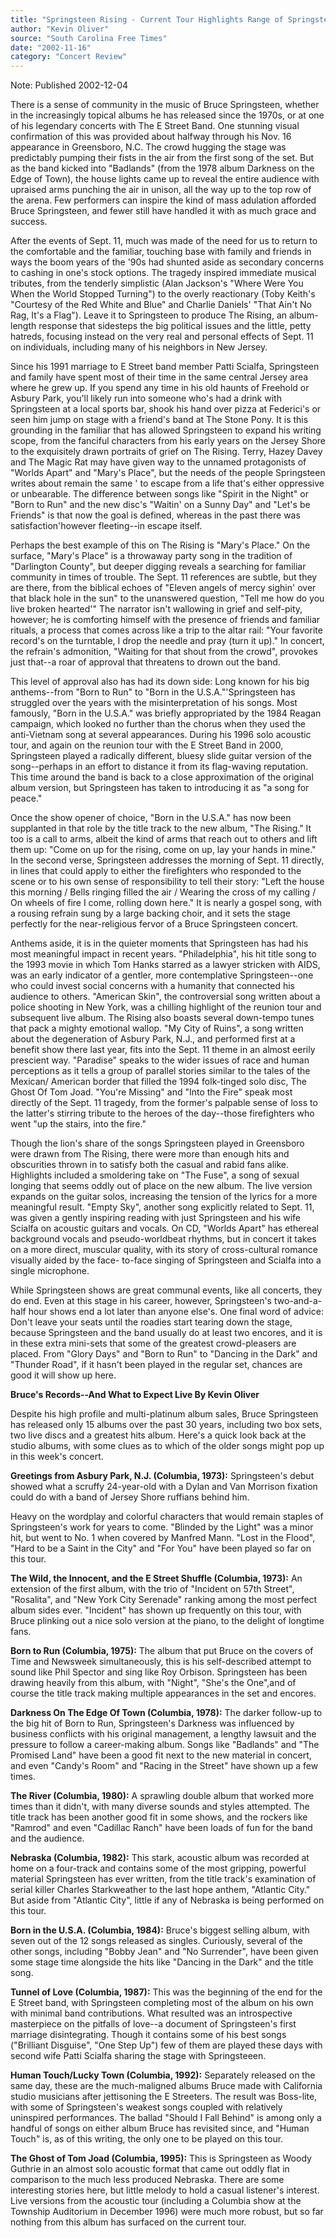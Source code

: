 ```yaml
---
title: "Springsteen Rising - Current Tour Highlights Range of Springsteen's Shows"
author: "Kevin Oliver"
source: "South Carolina Free Times"
date: "2002-11-16"
category: "Concert Review"
---
```


Note: Published 2002-12-04

There is a sense of community in the music of Bruce Springsteen, whether in the increasingly topical albums he has released since the 1970s, or at one of his legendary concerts with The E Street Band. One stunning visual confirmation of this was provided about halfway through his Nov. 16 appearance in Greensboro, N.C. The crowd hugging the stage was predictably pumping their fists in the air from the first song of the set. But as the band kicked into "Badlands" (from the 1978 album Darkness on the Edge of Town), the house lights came up to reveal the entire audience with upraised arms punching the air in unison, all the way up to the top row of the arena. Few performers can inspire the kind of mass adulation afforded Bruce Springsteen, and fewer still have handled it with as much grace and success.

After the events of Sept. 11, much was made of the need for us to return to the comfortable and the familiar, touching base with family and friends in ways the boom years of the '90s had shunted aside as secondary concerns to cashing in one's stock options. The tragedy inspired immediate musical tributes, from the tenderly simplistic (Alan Jackson's "Where Were You When the World Stopped Turning") to the overly reactionary (Toby Keith's "Courtesy of the Red White and Blue" and Charlie Daniels' "That Ain't No Rag, It's a Flag"). Leave it to Springsteen to produce The Rising, an album-length response that sidesteps the big political issues and the little, petty hatreds, focusing instead on the very real and personal effects of Sept. 11 on individuals, including many of his neighbors in New Jersey.

Since his 1991 marriage to E Street band member Patti Scialfa, Springsteen and family have spent most of their time in the same central Jersey area where he grew up. If you spend any time in his old haunts of Freehold or Asbury Park, you'll likely run into someone who's had a drink with Springsteen at a local sports bar, shook his hand over pizza at Federici's or seen him jump on stage with a friend's band at The Stone Pony. It is this grounding in the familiar that has allowed Springsteen to expand his writing scope, from the fanciful characters from his early years on the Jersey Shore to the exquisitely drawn portraits of grief on The Rising. Terry, Hazey Davey and The Magic Rat may have given way to the unnamed protagonists of "Worlds Apart" and "Mary's Place", but the needs of the people Springsteen writes about remain the same ' to escape from a life that's either oppressive or unbearable. The difference between songs like "Spirit in the Night" or "Born to Run" and the new disc's "Waitin' on a Sunny Day" and "Let's be Friends" is that now the goal is defined, whereas in the past there was satisfaction'however fleeting--in escape itself.

Perhaps the best example of this on The Rising is "Mary's Place." On the surface, "Mary's Place" is a throwaway party song in the tradition of "Darlington County", but deeper digging reveals a searching for familiar community in times of trouble. The Sept. 11 references are subtle, but they are there, from the biblical echoes of "Eleven angels of mercy sighin' over that black hole in the sun" to the unanswered question, "Tell me how do you live broken hearted'" The narrator isn't wallowing in grief and self-pity, however; he is comforting himself with the presence of friends and familiar rituals, a process that comes across like a trip to the altar rail: "Your favorite record's on the turntable, I drop the needle and pray (turn it up)." In concert, the refrain's admonition, "Waiting for that shout from the crowd", provokes just that--a roar of approval that threatens to drown out the band.

This level of approval also has had its down side: Long known for his big anthems--from "Born to Run" to "Born in the U.S.A."'Springsteen has struggled over the years with the misinterpretation of his songs. Most famously, "Born in the U.S.A." was briefly appropriated by the 1984 Reagan campaign, which looked no further than the chorus when they used the anti-Vietnam song at several appearances. During his 1996 solo acoustic tour, and again on the reunion tour with the E Street Band in 2000, Springsteen played a radically different, bluesy slide guitar version of the song--perhaps in an effort to distance it from its flag-waving reputation. This time around the band is back to a close approximation of the original album version, but Springsteen has taken to introducing it as "a song for peace."

Once the show opener of choice, "Born in the U.S.A." has now been supplanted in that role by the title track to the new album, "The Rising." It too is a call to arms, albeit the kind of arms that reach out to others and lift them up: "Come on up for the rising, come on up, lay your hands in mine." In the second verse, Springsteen addresses the morning of Sept. 11 directly, in lines that could apply to either the firefighters who responded to the scene or to his own sense of responsibility to tell their story: "Left the house this morning / Bells ringing filled the air / Wearing the cross of my calling / On wheels of fire I come, rolling down here." It is nearly a gospel song, with a rousing refrain sung by a large backing choir, and it sets the stage perfectly for the near-religious fervor of a Bruce Springsteen concert.

Anthems aside, it is in the quieter moments that Springsteen has had his most meaningful impact in recent years. "Philadelphia", his hit title song to the 1993 movie in which Tom Hanks starred as a lawyer stricken with AIDS, was an early indicator of a gentler, more contemplative Springsteen--one who could invest social concerns with a humanity that connected his audience to others. "American Skin", the controversial song written about a police shooting in New York, was a chilling highlight of the reunion tour and subsequent live album. The Rising also boasts several down-tempo tunes that pack a mighty emotional wallop. "My City of Ruins", a song written about the degeneration of Asbury Park, N.J., and performed first at a benefit show there last year, fits into the Sept. 11 theme in an almost eerily prescient way. "Paradise" speaks to the wider issues of race and human perceptions as it tells a group of parallel stories similar to the tales of the Mexican/ American border that filled the 1994 folk-tinged solo disc, The Ghost Of Tom Joad. "You're Missing" and "Into the Fire" speak most directly of the Sept. 11 tragedy, from the former's palpable sense of loss to the latter's stirring tribute to the heroes of the day--those firefighters who went "up the stairs, into the fire."

Though the lion's share of the songs Springsteen played in Greensboro were drawn from The Rising, there were more than enough hits and obscurities thrown in to satisfy both the casual and rabid fans alike. Highlights included a smoldering take on "The Fuse", a song of sexual longing that seems oddly out of place on the new album. The live version expands on the guitar solos, increasing the tension of the lyrics for a more meaningful result. "Empty Sky", another song explicitly related to Sept. 11, was given a gently inspiring reading with just Springsteen and his wife Scialfa on acoustic guitars and vocals. On CD, "Worlds Apart" has ethereal background vocals and pseudo-worldbeat rhythms, but in concert it takes on a more direct, muscular quality, with its story of cross-cultural romance visually aided by the face- to-face singing of Springsteen and Scialfa into a single microphone.

While Springsteen shows are great communal events, like all concerts, they do end. Even at this stage in his career, however, Springsteen's two-and-a-half hour shows end a lot later than anyone else's. One final word of advice: Don't leave your seats until the roadies start tearing down the stage, because Springsteen and the band usually do at least two encores, and it is in these extra mini-sets that some of the greatest crowd-pleasers are placed. From "Glory Days" and "Born to Run" to "Dancing in the Dark" and "Thunder Road", if it hasn't been played in the regular set, chances are good it will show up here.

**Bruce's Records--And What to Expect Live By Kevin Oliver**

Despite his high profile and multi-platinum album sales, Bruce Springsteen has released only 15 albums over the past 30 years, including two box sets, two live discs and a greatest hits album. Here's a quick look back at the studio albums, with some clues as to which of the older songs might pop up in this week's concert.

**Greetings from Asbury Park, N.J. (Columbia, 1973):** Springsteen's debut showed what a scruffy 24-year-old with a Dylan and Van Morrison fixation could do with a band of Jersey Shore ruffians behind him.

Heavy on the wordplay and colorful characters that would remain staples of Springsteen's work for years to come. "Blinded by the Light" was a minor hit, but went to No. 1 when covered by Manfred Mann. "Lost in the Flood", "Hard to be a Saint in the City" and "For You" have been played so far on this tour.

**The Wild, the Innocent, and the E Street Shuffle (Columbia, 1973):** An extension of the first album, with the trio of "Incident on 57th Street", "Rosalita", and "New York City Serenade" ranking among the most perfect album sides ever. "Incident" has shown up frequently on this tour, with Bruce plinking out a nice solo version at the piano, to the delight of longtime fans.

**Born to Run (Columbia, 1975):** The album that put Bruce on the covers of Time and Newsweek simultaneously, this is his self-described attempt to sound like Phil Spector and sing like Roy Orbison. Springsteen has been drawing heavily from this album, with "Night", "She's the One",and of course the title track making multiple appearances in the set and encores.

**Darkness On The Edge Of Town (Columbia, 1978):** The darker follow-up to the big hit of Born to Run, Springsteen's Darkness was influenced by business conflicts with his original management, a lengthy lawsuit and the pressure to follow a career-making album. Songs like "Badlands" and "The Promised Land" have been a good fit next to the new material in concert, and even "Candy's Room" and "Racing in the Street" have shown up a few times.

**The River (Columbia, 1980):** A sprawling double album that worked more times than it didn't, with many diverse sounds and styles attempted. The title track has been another good fit in some shows, and the rockers like "Ramrod" and even "Cadillac Ranch" have been loads of fun for the band and the audience.

**Nebraska (Columbia, 1982):** This stark, acoustic album was recorded at home on a four-track and contains some of the most gripping, powerful material Springsteen has ever written, from the title track's examination of serial killer Charles Starkweather to the last hope anthem, "Atlantic City." But aside from "Atlantic City", little if any of Nebraska is being performed on this tour.

**Born in the U.S.A. (Columbia, 1984):** Bruce's biggest selling album, with seven out of the 12 songs released as singles. Curiously, several of the other songs, including "Bobby Jean" and "No Surrender", have been given some stage time alongside the hits like "Dancing in the Dark" and the title song.

**Tunnel of Love (Columbia, 1987):** This was the beginning of the end for the E Street band, with Springsteen completing most of the album on his own with minimal band contributions. What resulted was an introspective masterpiece on the pitfalls of love--a document of Springsteen's first marriage disintegrating. Though it contains some of his best songs ("Brilliant Disguise", "One Step Up") few of them are played these days with second wife Patti Scialfa sharing the stage with Springsteeen.

**Human Touch/Lucky Town (Columbia, 1992):** Separately released on the same day, these are the much-maligned albums Bruce made with California studio musicians after jettisoning the E Streeters. The result was Boss-lite, with some of Springsteen's weakest songs coupled with relatively uninspired performances. The ballad "Should I Fall Behind" is among only a handful of songs on either album Bruce has revisited since, and "Human Touch" is, as of this writing, the only one to be played on this tour.

**The Ghost of Tom Joad (Columbia, 1995):** This is Springsteen as Woody Guthrie in an almost solo acoustic format that came out oddly flat in comparison to the much less produced Nebraska. There are some interesting stories here, but little melody to hold a casual listener's interest. Live versions from the acoustic tour (including a Columbia show at the Township Auditorium in December 1996) were much more robust, but so far nothing from this album has surfaced on the current tour.